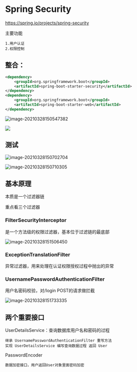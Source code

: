 # Spring Security

https://spring.io/projects/spring-security

主要功能

~~~
1.用户认证
2.权限控制
~~~





## 整合：

```xml
<dependency>
    <groupId>org.springframework.boot</groupId>
    <artifactId>spring-boot-starter-security</artifactId>
</dependency>
<dependency>
    <groupId>org.springframework.boot</groupId>
    <artifactId>spring-boot-starter-web</artifactId>
</dependency>
```

![image-20210328150547382](https://gitee.com/likeloveC/picture_bed/raw/master/img/8.26/20210328150554.png)

![](https://gitee.com/likeloveC/picture_bed/raw/master/img/8.26/20210328150600.png)





## 测试

![image-20210328150702704](https://gitee.com/likeloveC/picture_bed/raw/master/img/8.26/20210328150702.png)

![image-20210328150710305](https://gitee.com/likeloveC/picture_bed/raw/master/img/8.26/20210328150710.png)





## 基本原理

本质是一个过滤器链

重点看三个过滤器

### FilterSecurityInterceptor

是一个方法级的权限过滤器，基本位于过滤链的最底部



![image-20210328151506450](https://gitee.com/likeloveC/picture_bed/raw/master/img/8.26/20210328151506.png)





### ExceptionTranslationFilter

异常过滤器，用来处理在认证权限授权过程中抛出的异常







### UsernamePasswordAuthenticationFilter

用户名密码校验，对/login POST的请求做拦截

![image-20210328151733335](https://gitee.com/likeloveC/picture_bed/raw/master/img/8.26/20210328151733.png)







## 两个重要接口

UserDetailsService：查询数据库用户名和密码的过程

~~~
继承 UsernamePasswordAuthenticationFilter 重写方法
实现 UserDetailsService 编写查询数据过程 返回 User 
~~~



PasswordEncoder

~~~
数据加密接口，用户返回User对象里面密码加密
~~~

